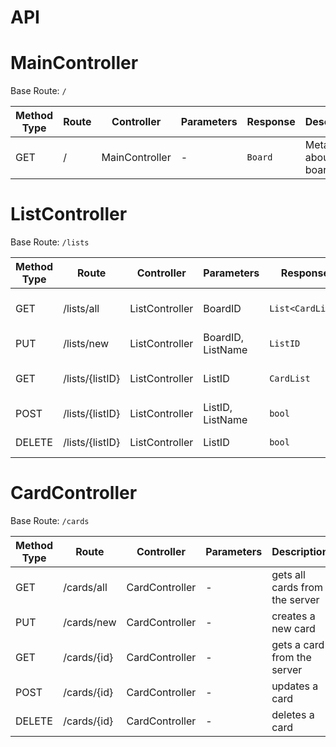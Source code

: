 API
===

# MainController

Base Route: `/`

| Method Type | Route | Controller     | Parameters | Response | Description               |
|-------------|-------|----------------|------------|----------|---------------------------|
| GET         | /     | MainController | -          | `Board`  | Meta-data about the board |

# ListController

Base Route: `/lists`

| Method Type | Route           | Controller     | Parameters        | Response         | Description                    |
|-------------|-----------------|----------------|-------------------|------------------|--------------------------------|
| GET         | /lists/all      | ListController | BoardID           | `List<CardList>` | gets all lists from the server |
| PUT         | /lists/new      | ListController | BoardID, ListName | `ListID        ` | creates a new list             |
| GET         | /lists/{listID} | ListController | ListID            | `CardList      ` | gets a list from the server    |
| POST        | /lists/{listID} | ListController | ListID, ListName  | `bool`           | updates a list                 |
| DELETE      | /lists/{listID} | ListController | ListID            | `bool`           | deletes a list                 |

# CardController

Base Route: `/cards`

| Method Type | Route       | Controller     | Parameters | Description                    |
|-------------|-------------|----------------|------------|--------------------------------|
| GET         | /cards/all  | CardController | -          | gets all cards from the server |
| PUT         | /cards/new  | CardController | -          | creates a new card             |
| GET         | /cards/{id} | CardController | -          | gets a card from the server    |
| POST        | /cards/{id} | CardController | -          | updates a card                 |
| DELETE      | /cards/{id} | CardController | -          | deletes a card                 |

